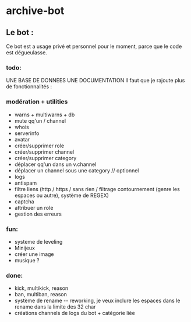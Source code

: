 # archive-bot

## Le bot :

Ce bot est a usage privé et personnel pour le moment, parce que le code est dégueulasse.

### todo:

UNE BASE DE DONNEES
UNE DOCUMENTATION
Il faut que je rajoute plus de fonctionnalités :

### modération + utilities

- warns + multiwarns + db
- mute qq'un / channel
- whois
- serverinfo
- avatar
- créer/supprimer role
- créer/supprimer channel
- créer/supprimer category
- déplacer qq'un dans un  v.channel
- déplacer un channel sous une category // optionnel
- logs
- antispam
- filtre liens (http / https / sans rien / filtrage contournement (genre les espaces ou autre), système de REGEX)
- captcha
- attribuer un role
- gestion des erreurs

### fun:

- systeme de leveling
- Minijeux
- créer  une image
- musique ?

### done:

- kick, multikick, reason
- ban, multiban, reason
- système de rename -- reworking, je veux inclure les espaces dans le rename dans la limite des 32 char
- créations channels de logs du bot + catégorie liée
